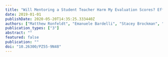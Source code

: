 ```yaml
---
title: "Will Mentoring a Student Teacher Harm My Evaluation Scores? Effects of Serving as a Cooperating Teacher on Evaluation Metrics"
date: 2019-01-01
publishDate: 2020-05-20T14:35:25.333440Z
authors: ["Matthew Ronfeldt", "Emanuele Bardelli", "Stacey Brockman", "Hannah Mullman"]
publication_types: ["3"]
abstract: ""
featured: false
publication: ""
doi: "10.26300/PZ55-9N48"
---
```


